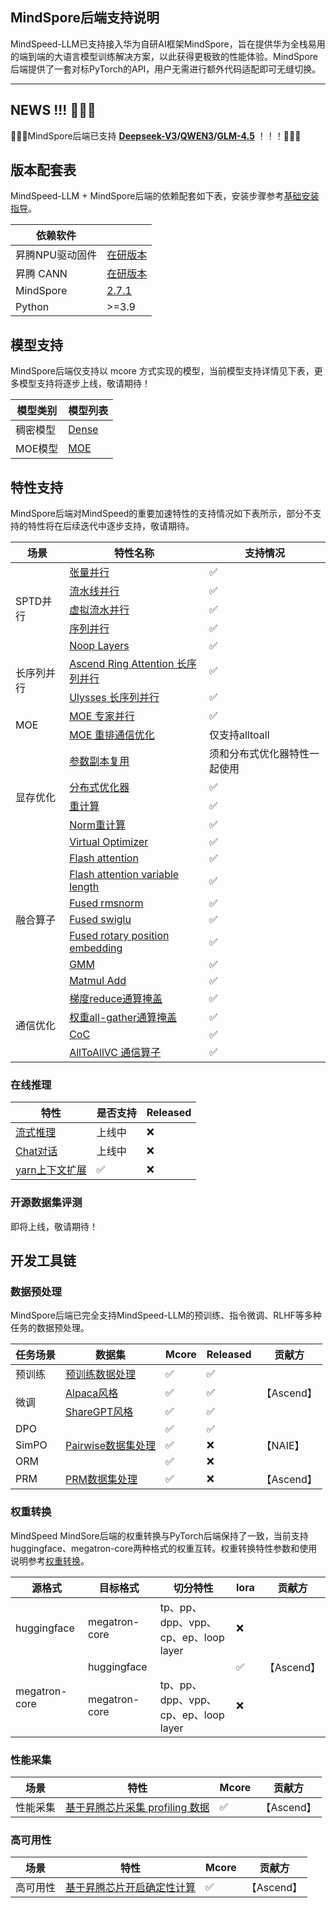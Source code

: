 ## MindSpore后端支持说明

MindSpeed-LLM已支持接入华为自研AI框架MindSpore，旨在提供华为全栈易用的端到端的大语言模型训练解决方案，以此获得更极致的性能体验。MindSpore后端提供了一套对标PyTorch的API，用户无需进行额外代码适配即可无缝切换。

---

## NEWS !!! 📣📣📣

🚀🚀🚀MindSpore后端已支持 **[Deepseek-V3](../../examples/mindspore/deepseek3/README.md)/[QWEN3](../../examples/mindspore/qwen3/README.md)/[GLM-4.5](../../examples/mindspore/glm45-moe/README.md)** ！！！🚀🚀🚀


## 版本配套表

MindSpeed-LLM + MindSpore后端的依赖配套如下表，安装步骤参考[基础安装指导](./install_guide.md)。

| 依赖软件        |                                                                                                                                    |
| --------------- | ---------------------------------------------------------------------------------------------------------------------------------- |
| 昇腾NPU驱动固件 | [在研版本](https://www.hiascend.com/hardware/firmware-drivers/community?product=1&model=30&cann=8.0.RC3.alpha002&driver=1.0.26.alpha) |
| 昇腾 CANN       | [在研版本](https://www.hiascend.com/zh/developer/download/community/result?module=cann)                                               |
| MindSpore       | [2.7.1](https://www.mindspore.cn/install/)                                                                                        |
| Python          | >=3.9                                                                                                                              |

## 模型支持

MindSpore后端仅支持以 mcore 方式实现的模型，当前模型支持详情见下表，更多模型支持将逐步上线，敬请期待！

<table><thead>
  <tr>
    <th>模型类别</th>
    <th>模型列表</th>
  </tr></thead>
<tbody>
  <tr>
    <td rowspan="1">稠密模型</td>
    <td><a href="models/dense_model.md">Dense</a></td>
  </tr>
  <tr>
    <td rowspan="1">MOE模型</td>
    <td><a href="models/moe_model.md">MOE</a></td>
  </tr>
</tbody></table>

## 特性支持

MindSpore后端对MindSpeed的重要加速特性的支持情况如下表所示，部分不支持的特性将在后续迭代中逐步支持，敬请期待。

<table><thead>
  <tr>
    <th>场景</th>
    <th>特性名称</th>
    <th>支持情况</th>
  </tr></thead>
<tbody>
  <tr>
    <td rowspan="5">SPTD并行</td>
    <td><a href="https://gitee.com/ascend/MindSpeed/blob/master/docs/features/tensor-parallel.md">张量并行</a></td>
    <td>✅</td>
  </tr>
  <tr>
    <td><a href="https://gitee.com/ascend/MindSpeed/blob/master/docs/features/pipeline-parallel.md">流水线并行</a></td>
    <td>✅</td>
  </tr>
  <tr>
    <td><a href="../pytorch/features/virtual_pipeline_parallel.md">虚拟流水并行</a></td>
    <td>✅</td>
  </tr>
  <tr>
    <td><a href="https://gitee.com/ascend/MindSpeed/blob/master/docs/features/sequence-parallel.md">序列并行</a></td>
    <td>✅</td>
  </tr>
  <tr>
    <td><a href="https://gitee.com/ascend/MindSpeed/blob/master/docs/features/noop-layers.md">Noop Layers</a></td>
    <td>✅</td>
  </tr>
  <tr>
    <td rowspan="2">长序列并行</td>
    <td><a href="../pytorch/features/ring-attention-context-parallel.md">Ascend Ring Attention 长序列并行</a></td>
    <td>✅</td>
  </tr>
  <tr>
    <td><a href="https://gitee.com/ascend/MindSpeed/blob/master/docs/features/ulysses-context-parallel.md">Ulysses 长序列并行</a></td>
    <td>✅</td>
  </tr>
  <tr>
    <td rowspan="2">MOE</td>
    <td><a href="https://github.com/NVIDIA/Megatron-LM/blob/main/megatron/core/transformer/moe/README.md">MOE 专家并行</a></td>
    <td>✅</td>
  </tr>
  <tr>
    <td><a href="https://gitee.com/ascend/MindSpeed/blob/master/docs/features/megatron_moe/megatron-moe-allgather-dispatcher.md">MOE 重排通信优化</a></td>
    <td>仅支持alltoall</td>
  </tr>
  <tr>
    <td rowspan="5">显存优化</td>
    <td><a href="https://gitee.com/ascend/MindSpeed/blob/master/docs/features/reuse-fp32-param.md">参数副本复用</a></td>
    <td>须和分布式优化器特性一起使用</td>
  </tr>
    <tr>
    <td><a href="https://gitee.com/ascend/MindSpeed/blob/master/docs/features/distributed-optimizer.md">分布式优化器</a></td>
    <td>✅</td>
  </tr>
  <tr>
    <td><a href="../pytorch/features/recompute_relative.md">重计算</a></td>
    <td>✅</td>
  </tr>
  <tr>
    <td><a href="https://gitee.com/ascend/MindSpeed/blob/master/docs/features/norm-recompute.md">Norm重计算</a></td>
    <td>✅</td>
  </tr>
  <tr>
    <td><a href="https://gitcode.com/Ascend/MindSpeed/blob/master/docs/features/virtual-optimizer.md">Virtual Optimizer</a></td>
    <td>✅</td>
  </tr>
  <tr>
    <td rowspan="7">融合算子</td>
    <td><a href="https://gitee.com/ascend/MindSpeed/blob/master/docs/features/flash-attention.md">Flash attention</a></td>
    <td>✅</td>
  </tr>
  <tr>
    <td><a href="../pytorch/features/variable_length_flash_attention.md">Flash attention variable length</a></td>
    <td>✅</td>
  </tr>
  <tr>
    <td><a href="https://gitee.com/ascend/MindSpeed/blob/master/docs/features/rms_norm.md">Fused rmsnorm</a></td>
    <td>✅</td>
  </tr>
  <tr>
    <td><a href="https://gitee.com/ascend/MindSpeed/blob/master/docs/features/swiglu.md">Fused swiglu</a></td>
    <td>✅</td>
  </tr>
  <tr>
    <td><a href="https://gitee.com/ascend/MindSpeed/blob/master/docs/features/rotary-embedding.md">Fused rotary position embedding</a></td>
    <td>✅</td>
  </tr>
  <tr>
    <td><a href="https://gitee.com/ascend/MindSpeed/blob/master/docs/features/megatron_moe/megatron-moe-gmm.md">GMM</a></td>
    <td>✅</td>
  </tr>
  <tr>
    <td><a href="https://gitee.com/ascend/MindSpeed/blob/master/docs/features/npu_matmul_add.md">Matmul Add</a></td>
    <td>✅</td>
  </tr>
  <tr>
    <td rowspan="4">通信优化</td>
    <td><a href="https://gitee.com/ascend/MindSpeed/blob/master/docs/features/async-ddp-param-gather.md">梯度reduce通算掩盖</a></td>
    <td>✅</td>
  </tr>
  <tr>
    <td><a href="https://gitee.com/ascend/MindSpeed/blob/master/docs/features/async-ddp-param-gather.md">权重all-gather通算掩盖</a></td>
    <td>✅</td>
  </tr>
  <tr>
    <td><a href="../pytorch/features/communication-over-computation.md">CoC</a></td>
    <td>✅</td>
  </tr>
    <tr>
    <td><a href="https://gitee.com/ascend/MindSpeed-LLM/blob/master/docs/mindspore/features/alltoallvc.md">AllToAllVC 通信算子</a></td>
    <td>✅</td>
  </tr>
</tbody></table>

### 在线推理

<table>
  <thead>
    <tr>
      <th>特性</th>
      <th>是否支持</th>
      <th>Released</th>
    </tr>
  </thead>
  <tbody>
    <tr>
      <td><a href="../pytorch/solutions/inference/inference.md">流式推理 </a></td>
      <td>上线中</td>
      <td>❌</td>
    </tr>
    <tr>
      <td><a href="../pytorch/solutions/inference/chat.md"> Chat对话</a></td>
      <td>上线中</td>
      <td>❌</td>
    </tr>
    <tr>
      <td><a href="../pytorch/features/yarn.md"> yarn上下文扩展 </a></td>
      <td>✅</td>
      <td>❌</td>
    </tr>
  </tbody>
</table>

### 开源数据集评测

即将上线，敬请期待！


## 开发工具链

### 数据预处理

MindSpore后端已完全支持MindSpeed-LLM的预训练、指令微调、RLHF等多种任务的数据预处理。

<table>
  <thead>
    <tr>
      <th>任务场景</th>
      <th>数据集</th>
      <th>Mcore</th>
      <th>Released</th>
      <th>贡献方</th>
    </tr>
  </thead>
  <tbody>
    <tr>
      <td>预训练</td>
      <td><a href="../pytorch/solutions/pretrain/pretrain_dataset.md">预训练数据处理</a></td>
      <td>✅</td>
      <td>✅</td>
      <td rowspan="3">【Ascend】</td>
    </tr>
    <tr>
      <td rowspan="2">微调</td>
      <td><a href="../pytorch/solutions/finetune/datasets/alpaca_dataset.md">Alpaca风格</a></td>
      <td>✅</td>
      <td>✅</td>
    </tr>
    <tr>
      <td><a href="../pytorch/solutions/finetune/datasets/sharegpt_dataset.md">ShareGPT风格</a></td>
      <td>✅</td>
      <td>✅</td>
    </tr>
    <tr>
      <td>DPO</td>
      <td rowspan="3"><a href="../pytorch/solutions/finetune/datasets/pairwise_dataset.md">Pairwise数据集处理</a></td>
      <td>✅</td>
      <td>✅</td>
      <td rowspan="3">【NAIE】</td>
    </tr>
    <tr>
      <td>SimPO</td>
      <td>✅</td>
      <td>❌</td>
    </tr>
    <tr>
      <td>ORM</td>
      <td>✅</td>
      <td>❌</td>
    </tr>
    <tr>
      <td>PRM</td>
      <td rowspan="1"><a href="../pytorch/solut
      ions/preference-alignment/process_reward_dataset.md">PRM数据集处理</a></td>
      <td>✅</td>
      <td>❌</td>
      <td rowspan="1">【Ascend】</td>
    </tr>
  </tbody>
</table>

### 权重转换

MindSpeed MindSore后端的权重转换与PyTorch后端保持了一致，当前支持huggingface、megatron-core两种格式的权重互转。权重转换特性参数和使用说明参考[权重转换](../pytorch/solutions/checkpoint_convert.md)。

<table>
  <thead>
    <tr>
      <th>源格式</th>
      <th>目标格式</th>
      <th>切分特性</th>
      <th>lora</th>
      <th>贡献方</th>
    </tr>
  </thead>
  <tbody>
    <tr>
      <td>huggingface</td>
      <td>megatron-core</td>
      <td>tp、pp、dpp、vpp、cp、ep、loop layer</td>
      <td>❌</td>
      <td rowspan="3">【Ascend】</td>
    </tr>
    <tr>
      <td rowspan="2">megatron-core</td>
      <td>huggingface</td>
      <td></td>
      <td>✅</td>
    </tr>
    <tr>
      <td>megatron-core</td>
      <td>tp、pp、dpp、vpp、cp、ep、loop layer</td>
      <td>❌</td>
    </tr>
  </tbody>
</table>

### 性能采集

<table>
  <thead>
    <tr>
      <th>场景</th>
      <th>特性</th>
      <th>Mcore</th>
      <th>贡献方</th>
    </tr>
  </thead>
  <tbody>
    <tr>
      <td rowspan="1">性能采集</td>
      <td><a href="../pytorch/features/profiling.md">基于昇腾芯片采集 profiling 数据</a></td>
      <td>✅</td>
      <td>【Ascend】</td>
    </tr>
  </tbody>
</table>


### 高可用性

<table>
  <thead>
    <tr>
      <th>场景</th>
      <th>特性</th>
      <th>Mcore</th>
      <th>贡献方</th>
    </tr>
  </thead>
  <tbody>
    <tr>
      <td rowspan="2">高可用性</td>
      <td><a href="../pytorch/features/deterministic_computation.md">基于昇腾芯片开启确定性计算</a></td>
      <td>✅</td>
      <td rowspan="2">【Ascend】</td>
    </tr>
  </tbody>
</table>